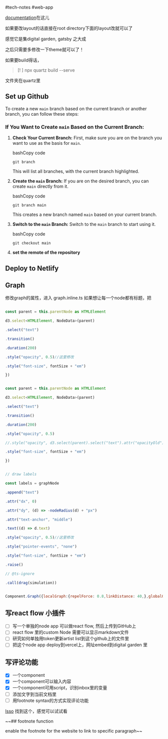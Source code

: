 #tech-notes #web-app 

[documentation](https://quartz.jzhao.xyz)在这儿

如果要改layout的话直接在root directory下面的layout改就可以了

感觉它是集digital garden, gatsby 之大成

之后只需要多修改一下theme就可以了！

如果要build得话，

> [! ]
> npx quartz build --serve

文件夹在quartz里

## Set up Github

To create a new `main` branch based on the current branch or another branch, you can follow these steps:

### If You Want to Create `main` Based on the Current Branch:

1. **Check Your Current Branch:** First, make sure you are on the branch you want to use as the basis for `main`.
    
    bashCopy code
    
    `git branch`
    
    This will list all branches, with the current branch highlighted.
    
2. **Create the `main` Branch:** If you are on the desired branch, you can create `main` directly from it.
    
    bashCopy code
    
    `git branch main`
    
    This creates a new branch named `main` based on your current branch.
    
3. **Switch to the `main` Branch:** Switch to the `main` branch to start using it.
    
    bashCopy code
    
    `git checkout main`
4. **set the remote of the repository**
	 

## Deploy to Netlify

## Graph

修改graph的属性，进入 graph.inline.ts 
如果想让每一个node都有标题，把

```javascript

const parent = this.parentNode as HTMLElement

d3.select<HTMLElement, NodeData>(parent)

.select("text")

.transition()

.duration(200)

.style("opacity", 0.5)//这里修改

.style("font-size", fontSize + "em")

})

```

```javascript

const parent = this.parentNode as HTMLElement

d3.select<HTMLElement, NodeData>(parent)

.select("text")

.transition()

.duration(200)

.style("opacity", 0.5)

//.style("opacity", d3.select(parent).select("text").attr("opacityOld"))

.style("font-size", fontSize + "em")

})

```

```javascript

// draw labels

const labels = graphNode

.append("text")

.attr("dx", 0)

.attr("dy", (d) => -nodeRadius(d) + "px")

.attr("text-anchor", "middle")

.text((d) => d.text)

.style("opacity", 0.5)//这里修改

.style("pointer-events", "none")

.style("font-size", fontSize + "em")

.raise()

// @ts-ignore

.call(drag(simulation))

```

``` javascript

Component.Graph({localGraph:{repelForce: 0.8,linkDistance: 40,},globalGraph:{repelForce: 0.8,linkDistance: 40,}})

```

## 写react flow 小插件

- [ ] 写一个单独的node app 可以做react flow, 然后上传到GitHub上
- [ ] react flow 里的custom Node 需要可以显示markdown文件
- [ ] 研究如何单独用token更新artist list到这个github上的文件里
- [ ] 把这个node app deploy到vercel上，网址embed到digital garden 里

## 写评论功能

- [x] 一个component
- [x] 一个component可以输入内容
- [x] 一个component可用script，识别inbox里的变量
- [ ] 添加文字到当前文档里
- [ ] 用footnote syntax的方式实现评论功能

[Isso](https://isso-comments.de/docs/guides/quickstart/)
找到这个，感觉可以试试看

~~## footnote function

enable the footnote for the website to link to specific paragraph~~

